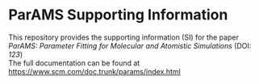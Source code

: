# ParAMS Supporting Information

This repository provides the supporting information (SI) for the paper  
*ParAMS: Parameter Fitting for Molecular and Atomistic Simulations* (DOI: *123*)  
The full documentation can be found at https://www.scm.com/doc.trunk/params/index.html
